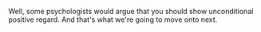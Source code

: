 Well, some psychologists would argue that you should show unconditional
positive regard. And that's what we're going to move onto next.
